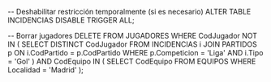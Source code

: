 -- Deshabilitar restricción temporalmente (si es necesario)
ALTER TABLE INCIDENCIAS DISABLE TRIGGER ALL;

-- Borrar jugadores
DELETE FROM JUGADORES
WHERE CodJugador NOT IN (
    SELECT DISTINCT CodJugador
    FROM INCIDENCIAS i
    JOIN PARTIDOS p ON i.CodPartido = p.CodPartido
    WHERE p.Competicion = 'Liga' AND i.Tipo = 'Gol'
)
AND CodEquipo IN (
    SELECT CodEquipo 
    FROM EQUIPOS 
    WHERE Localidad = 'Madrid'
);

